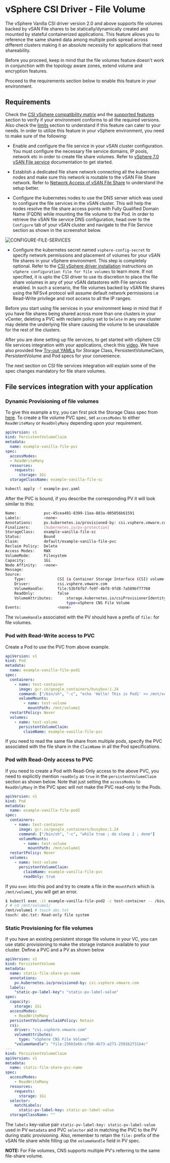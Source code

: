 # vSphere CSI Driver - File Volume

The vSphere Vanilla CSI driver version 2.0 and above supports file volumes backed by vSAN File shares to be statically/dynamically created and mounted by stateful containerized applications. This feature allows you to reference the same shared data among multiple pods spread across different clusters making it an absolute necessity for applications that need shareability.

Before you proceed, keep in mind that the file volumes feature doesn't work in conjunction with the topology aware zones, extend volume and encryption features.

Proceed to the requirements section below to enable this feature in your environment.

## Requirements

Check the [CSI vSphere compatibility matrix](../compatiblity_matrix.md) and the [supported features](../supported_features_matrix.md) section to verify if your environment conforms to all the required versions. Also check the [limits](../limits.md) section to understand if this feature can cater to your needs.
In order to utilize this feature in your vSphere environment, you need to make sure of the following:

- Enable and configure the file service in your vSAN cluster configuration. You must configure the necessary file service domains, IP pools, network etc in order to create file share volumes. Refer to [vSphere 7.0 vSAN File service](https://docs.vmware.com/en/VMware-vSphere/7.0/com.vmware.vsphere.vsan.doc/GUID-82565B82-C911-42F7-85B1-E9EF973EE90C.html) documentation to get started.

- Establish a dedicated file share network connecting all the kubernetes nodes and make sure this network is routable to the vSAN File Share network.  Refer to [Network Access of vSAN File Share](https://docs.vmware.com/en/VMware-vSphere/7.0/com.vmware.vsphere.storage.doc/GUID-EFC00FFF-E720-44F1-B229-4C13687E6B85.html) to understand the setup better.

- Configure the kubernetes nodes to use the DNS server which was used to configure the file services in the vSAN cluster. This will help the nodes resolve the file share access points with Fully Qualified Domain Name (FQDN) while mounting the file volume to the Pod. In order to retrieve the vSAN file service DNS configuration, head over to the `Configure` tab of your vSAN cluster and navigate to the File Service section as shown in the screenshot below.

![CONFIGURE-FILE-SERVICES](https://raw.githubusercontent.com/kubernetes-sigs/vsphere-csi-driver/master/docs/images/LOCATE-FILE-SERVICE-FQDN.png)

- Configure the kubernetes secret named `vsphere-config-secret` to specify network permissions and placement of volumes for your vSAN file shares in your vSphere environment. This step is completely optional. Refer to the [CSI vSphere driver installation](../driver-deployment/installation.md) instructions on `vSphere configuration file for file volumes` to learn more. If not specified, it is upto the CSI driver to use its discretion to place the file share volumes in any of your vSAN datastores with File services enabled. In such a scenario, the file volumes backed by vSAN file shares using the NFSv4 protocol will assume default network permissions i.e Read-Write privilege and root access to all the IP ranges.

Before you start using file services in your environment keep in mind that if you have file shares being shared across more than one clusters in your vCenter, deleting a PVC with reclaim policy set to `Delete` in any one cluster may delete the underlying file share causing the volume to be unavailable for the rest of the clusters.

After you are done setting up file services, to get started with vSphere CSI file services integration with your applications, check this [video](https://youtu.be/GUtG-4urGFA). We have also provided few [Try-out YAMLs](https://github.com/kubernetes-sigs/vsphere-csi-driver/tree/master/example/vanilla-k8s-file-driver) for Storage Class, PersistentVolumeClaim, PersistentVolume and Pod specs for your convenience.

The next section on CSI file services integration will explain some of the spec changes mandatory for file share volumes.

## File services integration with your application

### Dynamic Provisioning of file volumes

To give this example a try, you can first pick the Storage Class spec from [here](https://github.com/kubernetes-sigs/vsphere-csi-driver/blob/master/example/vanilla-k8s-file-driver/example-sc.yaml). To create a file volume PVC spec, set `accessModes` to either `ReadWriteMany` or `ReadOnlyMany` depending upon your requirement.

```yaml
apiVersion: v1
kind: PersistentVolumeClaim
metadata:
  name: example-vanilla-file-pvc
spec:
  accessModes:
  - ReadWriteMany
  resources:
    requests:
      storage: 1Gi
  storageClassName: example-vanilla-file-sc
 ```

```bash
kubectl apply -f example-pvc.yaml
```

After the PVC is bound, if you describe the corresponding PV it will look similar to this:

```bash
Name:            pvc-45cea491-8399-11ea-883a-005056b61591
Labels:          <none>
Annotations:     pv.kubernetes.io/provisioned-by: csi.vsphere.vmware.com
Finalizers:      [kubernetes.io/pv-protection]
StorageClass:    example-vanilla-file-sc
Status:          Bound
Claim:           default/example-vanilla-file-pvc
Reclaim Policy:  Delete
Access Modes:    RWX
VolumeMode:      Filesystem
Capacity:        1Gi
Node Affinity:   <none>
Message:
Source:
    Type:              CSI (a Container Storage Interface (CSI) volume source)
    Driver:            csi.vsphere.vmware.com
    VolumeHandle:      file:53bf6fb7-fe9f-4bf8-9fd8-7a589bf77760
    ReadOnly:          false
    VolumeAttributes:      storage.kubernetes.io/csiProvisionerIdentity=1587430348006-8081-csi.vsphere.vmware.com
                           type=vSphere CNS File Volume
Events:                <none>
```

The `VolumeHandle` associated with the PV should have a prefix of `file:` for file volumes.

### Pod with Read-Write access to PVC

Create a Pod to use the PVC from above example.

```yaml
apiVersion: v1
kind: Pod
metadata:
  name: example-vanilla-file-pod1
spec:
  containers:
    - name: test-container
      image: gcr.io/google_containers/busybox:1.24
      command: ["/bin/sh", "-c", "echo 'Hello! This is Pod1' >> /mnt/volume1/index.html && while true ; do sleep 2 ; done"]
      volumeMounts:
        - name: test-volume
          mountPath: /mnt/volume1
  restartPolicy: Never
  volumes:
    - name: test-volume
      persistentVolumeClaim:
        claimName: example-vanilla-file-pvc
```

If you need to read the same file share from multiple pods, specify the PVC associated with the file share in the `ClaimName` in all the Pod specifications.

### Pod with Read-Only access to PVC

If you need to create a Pod with Read-Only access to the above PVC, you need to explicitly mention `readOnly` as `true` in the `persistentVolumeClaim` section as shown below. Note that just setting the `accessModes` to `ReadOnlyMany` in the PVC spec will not make the PVC read-only to the Pods.

```yaml
apiVersion: v1
kind: Pod
metadata:
  name: example-vanilla-file-pod2
spec:
  containers:
    - name: test-container
      image: gcr.io/google_containers/busybox:1.24
      command: ["/bin/sh", "-c", "while true ; do sleep 2 ; done"]
      volumeMounts:
        - name: test-volume
          mountPath: /mnt/volume1
  restartPolicy: Never
  volumes:
    - name: test-volume
      persistentVolumeClaim:
        claimName: example-vanilla-file-pvc
        readOnly: true
```

If you `exec` into this pod and try to create a file in the `mountPath` which is `/mnt/volume1`, you will get an error.

```bash
$ kubectl exec -it example-vanilla-file-pod2 -c test-container -- /bin/sh
/ # cd /mnt/volume1/
/mnt/volume1 # touch abc.txt
touch: abc.txt: Read-only file system
```

### Static Provisioning for file volumes

If you have an existing persistent storage file volume in your VC, you can use static provisioning to make the storage instance available to your cluster.
Define a PVC and a PV as shown below

```yaml
apiVersion: v1
kind: PersistentVolume
metadata:
  name: static-file-share-pv-name
  annotations:
    pv.kubernetes.io/provisioned-by: csi.vsphere.vmware.com
  labels:
    "static-pv-label-key": "static-pv-label-value"
spec:
  capacity:
    storage: 1Gi
  accessModes:
    - ReadWriteMany
  persistentVolumeReclaimPolicy: Retain
  csi:
    driver: "csi.vsphere.vmware.com"
    volumeAttributes:
      type: "vSphere CNS File Volume"
    "volumeHandle": "file:236b3e6b-cfb0-4b73-a271-2591b2f31b4c"
---
kind: PersistentVolumeClaim
apiVersion: v1
metadata:
  name: static-file-share-pvc-name
spec:
  accessModes:
    - ReadWriteMany
  resources:
    requests:
      storage: 1Gi
  selector:
    matchLabels:
      static-pv-label-key: static-pv-label-value
  storageClassName: ""
```

The `labels` key-value pair `static-pv-label-key: static-pv-label-value` used in PV `metadata` and PVC `selector` aid in matching the PVC to the PV during static provisioning. Also, remember to retain the `file:` prefix of the vSAN file share while filling up the `volumeHandle` field in PV spec.

**NOTE:** For File volumes, CNS supports multiple PV's referring to the same file-share volume.
